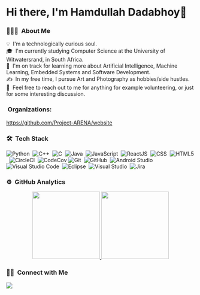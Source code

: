 # Hi there, I'm Hamdullah Dadabhoy👋

<!--
**akarolia47/akarolia47** is a ✨ _special_ ✨ repository because its `README.md` (this file) appears on your GitHub profile.
-->

### 👨🏻‍💻 &nbsp;About Me

💡 &nbsp;I'm a technologically curious soul.\
🎓 &nbsp;I'm currently studying Computer Science at the University of Witwatersrand, in South Africa.\
🌱 &nbsp;I'm on track for learning more about Artificial Intelligence, Machine Learning, Embedded Systems and Software Development.\
✍️ &nbsp;In my free time, I pursue Art and Photography as hobbies/side hustles.\
💬 &nbsp;Feel free to reach out to me for anything for example volunteering, or just for some interesting discussion.

<!---
✉️ &nbsp;You can shoot me an email at hamdullahdadabhoy@gmail.com! I'll try to respond as soon as I can.\
--->


### &nbsp;Organizations:
https://github.com/Project-ARENA/website

### 🛠 &nbsp;Tech Stack

![Python](https://img.shields.io/badge/-Python-05122A?style=flat&logo=python)&nbsp;
![C++](https://img.shields.io/badge/-C++-05122A?style=flat&logo=C%2B%2B&logoColor=00599C)&nbsp;
![C](https://img.shields.io/badge/c-%2300599C.svg?style=for-the-badge&logo=c&logoColor=white)&nbsp;
![Java](https://img.shields.io/badge/-Java-05122A?style=flat&logo=Java&logoColor=FFA518)&nbsp;
![JavaScript](https://img.shields.io/badge/-JavaScript-05122A?style=flat&logo=javascript)&nbsp;
![ReactJS](https://img.shields.io/badge/-ReactJs-05122A?style=flat&logo=react)&nbsp;
![CSS](https://img.shields.io/badge/-CSS-05122A?style=flat&logo=CSS3&logoColor=1572B6)&nbsp;
![HTML5](https://img.shields.io/badge/-HTML-05122A?style=flat&logo=HTML5&logoColor=1572B6)&nbsp;
![CircleCI](https://img.shields.io/badge/circle%20ci-%23161616.svg?style=flat&logo=circleci&logoColor=white)&nbsp;
![CodeCov](https://img.shields.io/badge/codecov-%23ff0077.svg?style=flat&logo=codecov&logoColor=white)
![Git](https://img.shields.io/badge/-Git-05122A?style=flat&logo=git)&nbsp;
![GitHub](https://img.shields.io/badge/-GitHub-05122A?style=flat&logo=github)&nbsp;
![Android Studio](https://img.shields.io/badge/Android%20Studio-05122A?style=flat&logo=AndroidStudio&logoColor=3DDC84)&nbsp;
![Visual Studio Code](https://img.shields.io/badge/-Visual%20Studio%20Code-05122A?style=flat&logo=visual-studio-code&logoColor=007ACC)&nbsp;
![Eclipse](https://img.shields.io/badge/-Eclipse-05122A?style=flat&logo=eclipse-ide&logoColor=2C2255)&nbsp;
![Visual Studio](https://img.shields.io/badge/Visual%20Studio-05122A?style=flat&logo=visual-studio&logoColor=854cc7)&nbsp;
![Jira](https://img.shields.io/badge/jira-%230A0FFF.svg?style=flat&logo=jira&logoColor=white)&nbsp;


<!---
![Python](https://img.shields.io/badge/-Python-05122A?style=flat&logo=python)&nbsp;
![JavaScript](https://img.shields.io/badge/-JavaScript-05122A?style=flat&logo=javascript)&nbsp;
![Java](https://img.shields.io/badge/-Java-05122A?style=flat&logo=Java&logoColor=FFA518)&nbsp;
![C](https://img.shields.io/badge/-C-05122A?style=flat&logo=C&logoColor=A8B9CC)&nbsp;
![C++](https://img.shields.io/badge/-C++-05122A?style=flat&logo=C%2B%2B&logoColor=00599C)&nbsp;
![React](https://img.shields.io/badge/-React-05122A?style=flat&logo=react)&nbsp;
![Node.js](https://img.shields.io/badge/-Node.js-05122A?style=flat&logo=node.js)&nbsp;
![HTML](https://img.shields.io/badge/-HTML-05122A?style=flat&logo=HTML5)&nbsp;
![CSS](https://img.shields.io/badge/-CSS-05122A?style=flat&logo=CSS3&logoColor=1572B6)&nbsp;
![Git](https://img.shields.io/badge/-Git-05122A?style=flat&logo=git)&nbsp;
![GitHub](https://img.shields.io/badge/-GitHub-05122A?style=flat&logo=github)&nbsp;
![Markdown](https://img.shields.io/badge/-Markdown-05122A?style=flat&logo=markdown)\
![Visual Studio Code](https://img.shields.io/badge/-Visual%20Studio%20Code-05122A?style=flat&logo=visual-studio-code&logoColor=007ACC)&nbsp;
--->

<!---
LINK: https://github.com/Ileriayo/markdown-badges
![Python](https://img.shields.io/badge/python-3670A0?style=for-the-badge&logo=python&logoColor=ffdd54)&nbsp;
![C++](https://img.shields.io/badge/c++-%2300599C.svg?style=for-the-badge&logo=c%2B%2B&logoColor=white)&nbsp;
![C](https://img.shields.io/badge/c%23-%23239120.svg?style=for-the-badge&logo=c&logoColor=white)&nbsp;
![Java](https://img.shields.io/badge/java-%23ED8B00.svg?style=for-the-badge&logo=java&logoColor=white)&nbsp;
![Android Studio](https://img.shields.io/badge/Android%20Studio-3DDC84.svg?style=for-the-badge&logo=android-studio&logoColor=white)&nbsp;
![Visual Studio Code](https://img.shields.io/badge/Visual%20Studio%20Code-0078d7.svg?style=for-the-badge&logo=visual-studio-code&logoColor=white)&nbsp;
![Visual Studio](https://img.shields.io/badge/Visual%20Studio-5C2D91.svg?style=for-the-badge&logo=visual-studio&logoColor=white)&nbsp;
--->



### ⚙️ &nbsp;GitHub Analytics

<p align="center">
<a href="https://github.com/akarolia47">
  <img height="180em" src="https://github-readme-stats-eight-theta.vercel.app/api?username=akarolia47&show_icons=true&theme=algolia&include_all_commits=true&count_private=true"/>
  <img height="180em" src="https://github-readme-stats-eight-theta.vercel.app/api/top-langs/?username=akarolia47&layout=compact&langs_count=8&theme=algolia"/>
</a>
</p>


<!-- 
<p><img align="left" src="https://github-readme-stats.vercel.app/api/top-langs?username=akarolia47&show_icons=true&theme=dark&locale=en&layout=compact" alt="akarolia47" /></p>

<p>&nbsp;<img align="center" src="https://github-readme-stats.vercel.app/api?username=akarolia47&show_icons=true&theme=dark&locale=en" alt="akarolia47" /></p>

<p><img align="center" src="https://github-readme-streak-stats.herokuapp.com/?user=akarolia47&theme=dark" alt="akarolia47" /></p> -->


### 🤝🏻 &nbsp;Connect with Me

<p align="center">
<!-- -
<a href="https://www.muaazbassa.com"><img src="https://img.shields.io/badge/-muaazbassa.com-3423A6?style=flat&logo=Google-Chrome&logoColor=white"/></a>
<a href="mailto:EMAILADDRESS"><img src="https://img.shields.io/badge/-EMAILADDRESS-D14836?style=flat&logo=Gmail&logoColor=white"/></a>
- -->

<a href="https://www.linkedin.com/in/hamdullah-dadabhoy/"><img src="https://img.shields.io/badge/-Mu'aaz%20Bassa-0077B5?style=flat&logo=Linkedin&logoColor=white"/></a>

</p>
